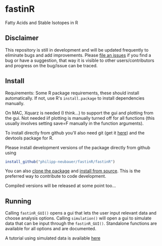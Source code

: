 fastinR
========

Fatty Acids and Stable Isotopes in R

Disclaimer
----------
This repository is still in development and will be updated frequently to eliminate bugs and add improvements. Please [file an issues](https://github.com/Philipp-Neubauer/fastinR/issues?milestone=1&state=open) if you find a bug or have a suggestion, that way it is visible to other users/contributors and progress on the bug/issue can be traced.

Install
-------

Requirements: Some R package requirements, these should install automatically. If not, use R's ```install.package``` to install dependencies manually.

On MAC, Xquarz is needed (I think...) to support the gui and plotting from the gui. Not needed iif plotting is manually turned off for all functions (this usually involves setting save=F manually in the function arguments).

To install directly from github you'll also need git (get it [here](http://git-scm.com/)) and the devtools package for R.

Please install development versions of the package directly from github using 
```R
install_github("philipp-neubauer/fastinR/fastinR")
```

You can also [clone the package](https://help.github.com/articles/fork-a-repo) and [install from source](http://stackoverflow.com/questions/1474081/how-do-i-install-an-r-package-from-source). This is the preferred way to contribute to code development.

Compiled versions will be released at some point too...

Running
-------

Calling ```fastinR_GUI()``` opens a gui that lets the user input relevant data and choose analysis options. Calling ```simulation()``` will open a gui to simulate data that can be input through the ```fastinR_GUI()```. Standalone functions are available for all options and are documented.

A tutorial using simulated data is available [here](http://figshare.com/articles/Estimating_diet_proportions_from_fatty_acids_and_stable_isotopes_the_fastinR_package/900392) 
